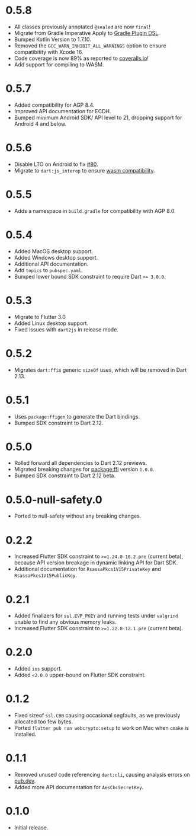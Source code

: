 # 0.5.8
* All classes previously annotated `@sealed` are now `final`!
* Migrate from Gradle Imperative Apply to [Gradle Plugin DSL](https://docs.flutter.dev/release/breaking-changes/flutter-gradle-plugin-apply).
* Bumped Kotlin Version to 1.7.10.
* Removed the `GCC_WARN_INHIBIT_ALL_WARNINGS` option to ensure compatibitity with Xcode 16.
* Code coverage is now 89% as reported to [coveralls.io](https://coveralls.io/github/google/webcrypto.dart?branch=master)!
* Add support for compiling to WASM.

# 0.5.7
* Added compatibility for AGP 8.4.
* Improved API documentation for ECDH.
* Bumped minimum Android SDK/ API level to 21, dropping support for Android 4 and below.

# 0.5.6
* Disable LTO on Android to fix [#80](https://github.com/google/webcrypto.dart/issues/80).
* Migrate to `dart:js_interop` to ensure [wasm compatibility](https://dart.dev/interop/js-interop/package-web#package-web-vs-dart-html).

# 0.5.5
* Adds a namespace in `build.gradle` for compatibility with AGP 8.0.

# 0.5.4
* Added MacOS desktop support.
* Added Windows desktop support.
* Additional API documentation.
* Add `topics` to `pubspec.yaml`.
* Bumped lower bound SDK constraint to require Dart `>= 3.0.0`.

# 0.5.3
* Migrate to Flutter 3.0
* Added Linux desktop support.
* Fixed issues with `dart2js` in release mode.

# 0.5.2

* Migrates `dart:ffi`s generic `sizeOf` uses, which will be removed in Dart 2.13.

# 0.5.1
 * Uses `package:ffigen` to generate the Dart bindings.
 * Bumped SDK constraint to Dart 2.12.

# 0.5.0
 * Rolled forward all dependencies to Dart 2.12 previews.
 * Migrated breaking changes for [package:ffi](https://pub.dev/packages/ffi) version `1.0.0`.
 * Bumped SDK constraint to Dart 2.12 beta.

# 0.5.0-null-safety.0
 * Ported to null-safety without any breaking changes.

# 0.2.2
 * Increased Flutter SDK constraint to `>=1.24.0-10.2.pre` (current beta),
   because API version breakage in dynamic linking API for Dart SDK.
 * Additional documentation for `RsassaPkcs1V15PrivateKey` and
   `RsassaPkcs1V15PublicKey`.

# 0.2.1
 * Added finalizers for `ssl.EVP_PKEY` and running tests under `valgrind` unable
   to find any obvious memory leaks.
 * Increased Flutter SDK constraint to `>=1.22.0-12.1.pre` (current beta).

# 0.2.0
 * Added `ios` support.
 * Added `<2.0.0` upper-bound on Flutter SDK constraint.

# 0.1.2
 * Fixed sizeof `ssl.CBB` causing occasional segfaults, as we previously
   allocated too few bytes.
 * Ported `flutter pub run webcrypto:setup` to work on Mac when `cmake` is
   installed.

# 0.1.1
 * Removed unused code referencing `dart:cli`, causing analysis errors on
   [pub.dev](https://pub.dev/packages/webcrypto).
 * Added more API documentation for `AesCbcSecretKey`.

# 0.1.0
 * Initial release.
